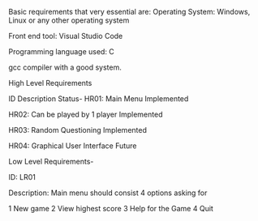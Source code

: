 Basic requirements that very essential are:
Operating System: Windows, Linux or any other operating system

Front end tool: Visual Studio Code

Programming language used: C

gcc compiler with a good system.

High Level Requirements

ID Description Status- HR01: Main Menu Implemented

HR02: Can be played by 1 player Implemented

HR03: Random Questioning Implemented

HR04: Graphical User Interface Future

Low Level Requirements-

ID: LR01

Description: Main menu should consist 4 options asking for

1 New game 2 View highest score 3 Help for the Game 4 Quit
